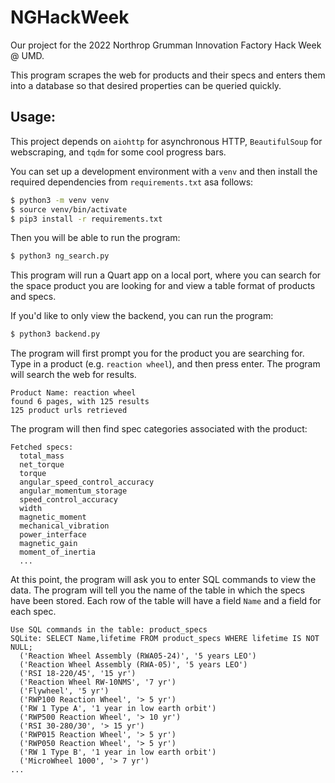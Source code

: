 # NGHackWeek

Our project for the 2022 Northrop Grumman Innovation Factory Hack Week @ UMD.

This program scrapes the web for products and their specs and enters them into
a database so that desired properties can be queried quickly.

## Usage:

This project depends on `aiohttp` for asynchronous HTTP, `BeautifulSoup` for
webscraping, and `tqdm` for some cool progress bars.

You can set up a development environment with a `venv` and then install the
required dependencies from `requirements.txt` asa follows:

```sh
$ python3 -m venv venv
$ source venv/bin/activate
$ pip3 install -r requirements.txt
```

Then you will be able to run the program:

```sh
$ python3 ng_search.py
```

This program will run a Quart app on a local port, where you can search for the space product you are looking for and view a table format of products and specs.



If you'd like to only view the backend, you can run the program:
```sh
$ python3 backend.py
```


The program will first prompt you for the product you are searching for. Type
in a product (e.g. `reaction wheel`), and then press enter. The program will
search the web for results.

```
Product Name: reaction wheel
found 6 pages, with 125 results
125 product urls retrieved
```

The program will then find spec categories associated with the product:

```
Fetched specs: 
  total_mass
  net_torque
  torque
  angular_speed_control_accuracy
  angular_momentum_storage
  speed_control_accuracy
  width
  magnetic_moment
  mechanical_vibration
  power_interface
  magnetic_gain
  moment_of_inertia
  ...
```

At this point, the program will ask you to enter SQL commands to view the data.
The program will tell you the name of the table in which the specs have been
stored. Each row of the table will have a field `Name` and a field for each
spec.

```
Use SQL commands in the table: product_specs
SQLite: SELECT Name,lifetime FROM product_specs WHERE lifetime IS NOT NULL;
  ('Reaction Wheel Assembly (RWA05-24)', '5 years LEO')
  ('Reaction Wheel Assembly (RWA-05)', '5 years LEO')
  ('RSI 18-220/45', '15 yr')
  ('Reaction Wheel RW-10NMS', '7 yr')
  ('Flywheel', '5 yr')
  ('RWP100 Reaction Wheel', '> 5 yr')
  ('RW 1 Type A', '1 year in low earth orbit')
  ('RWP500 Reaction Wheel', '> 10 yr')
  ('RSI 30-280/30', '> 15 yr')
  ('RWP015 Reaction Wheel', '> 5 yr')
  ('RWP050 Reaction Wheel', '> 5 yr')
  ('RW 1 Type B', '1 year in low earth orbit')
  ('MicroWheel 1000', '> 7 yr')
...
```
